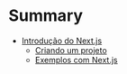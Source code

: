 # Summary

* [Introdução do Next.js](docs/NEXTJS.md)
  * [Criando um projeto](docs/NEXTJS_BASIC.md)
  * [Exemplos com Next.js](docs/NEXTJS_EXAMPLES.md)

